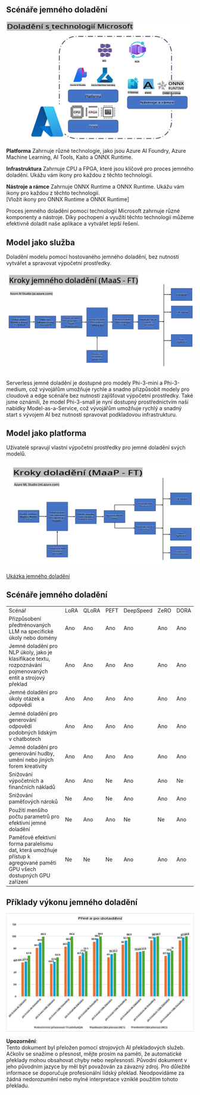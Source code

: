 ## Scénáře jemného doladění

![FineTuning with MS Services](../../../../translated_images/FinetuningwithMS.25759a0154a97ad90e43a6cace37d6bea87f0ac0236ada3ad5d4a1fbacc3bdf7.cs.png)

**Platforma** Zahrnuje různé technologie, jako jsou Azure AI Foundry, Azure Machine Learning, AI Tools, Kaito a ONNX Runtime.

**Infrastruktura** Zahrnuje CPU a FPGA, které jsou klíčové pro proces jemného doladění. Ukážu vám ikony pro každou z těchto technologií.

**Nástroje a rámce** Zahrnuje ONNX Runtime a ONNX Runtime. Ukážu vám ikony pro každou z těchto technologií.  
[Vložit ikony pro ONNX Runtime a ONNX Runtime]

Proces jemného doladění pomocí technologií Microsoft zahrnuje různé komponenty a nástroje. Díky pochopení a využití těchto technologií můžeme efektivně doladit naše aplikace a vytvářet lepší řešení.

## Model jako služba

Doladění modelu pomocí hostovaného jemného doladění, bez nutnosti vytvářet a spravovat výpočetní prostředky.

![MaaS Fine Tuning](../../../../translated_images/MaaSfinetune.6184d80a336ea9d7bb67a581e9e5d0b021cafdffff7ba257c2012e2123e0d77e.cs.png)

Serverless jemné doladění je dostupné pro modely Phi-3-mini a Phi-3-medium, což vývojářům umožňuje rychle a snadno přizpůsobit modely pro cloudové a edge scénáře bez nutnosti zajišťovat výpočetní prostředky. Také jsme oznámili, že model Phi-3-small je nyní dostupný prostřednictvím naší nabídky Model-as-a-Service, což vývojářům umožňuje rychlý a snadný start s vývojem AI bez nutnosti spravovat podkladovou infrastrukturu.

## Model jako platforma

Uživatelé spravují vlastní výpočetní prostředky pro jemné doladění svých modelů.

![Maap Fine Tuning](../../../../translated_images/MaaPFinetune.cf8b08ef05bf57f362da90834be87562502f4370de4a7325a9fb03b8c008e5e7.cs.png)

[Ukázka jemného doladění](https://github.com/Azure/azureml-examples/blob/main/sdk/python/foundation-models/system/finetune/chat-completion/chat-completion.ipynb)

## Scénáře jemného doladění

| | | | | | | |
|-|-|-|-|-|-|-|
|Scénář|LoRA|QLoRA|PEFT|DeepSpeed|ZeRO|DORA|
|Přizpůsobení předtrénovaných LLM na specifické úkoly nebo domény|Ano|Ano|Ano|Ano|Ano|Ano|
|Jemné doladění pro NLP úkoly, jako je klasifikace textu, rozpoznávání pojmenovaných entit a strojový překlad|Ano|Ano|Ano|Ano|Ano|Ano|
|Jemné doladění pro úkoly otázek a odpovědí|Ano|Ano|Ano|Ano|Ano|Ano|
|Jemné doladění pro generování odpovědí podobných lidským v chatbotech|Ano|Ano|Ano|Ano|Ano|Ano|
|Jemné doladění pro generování hudby, umění nebo jiných forem kreativity|Ano|Ano|Ano|Ano|Ano|Ano|
|Snižování výpočetních a finančních nákladů|Ano|Ano|Ne|Ano|Ano|Ne|
|Snižování paměťových nároků|Ne|Ano|Ne|Ano|Ano|Ano|
|Použití menšího počtu parametrů pro efektivní jemné doladění|Ne|Ano|Ano|Ne|Ne|Ano|
|Paměťově efektivní forma paralelismu dat, která umožňuje přístup k agregované paměti GPU všech dostupných GPU zařízení|Ne|Ne|Ne|Ano|Ano|Ano|

## Příklady výkonu jemného doladění

![Finetuning Performance](../../../../translated_images/Finetuningexamples.9dbf84557eef43e011eb7cadf51f51686f9245f7953e2712a27095ab7d18a6d1.cs.png)

**Upozornění**:  
Tento dokument byl přeložen pomocí strojových AI překladových služeb. Ačkoliv se snažíme o přesnost, mějte prosím na paměti, že automatické překlady mohou obsahovat chyby nebo nepřesnosti. Původní dokument v jeho původním jazyce by měl být považován za závazný zdroj. Pro důležité informace se doporučuje profesionální lidský překlad. Neodpovídáme za žádná nedorozumění nebo mylné interpretace vzniklé použitím tohoto překladu.